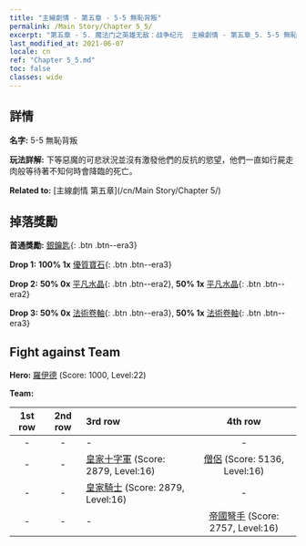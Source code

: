 ```yaml
---
title: "主線劇情 - 第五章 - 5-5 無恥背叛"
permalink: /Main Story/Chapter 5_5/
excerpt: "第五章 - 5. 魔法门之英雄无敌：战争纪元  主線劇情 - 第五章_5. 5-5 無恥背叛"
last_modified_at: 2021-06-07
locale: cn
ref: "Chapter 5_5.md"
toc: false
classes: wide
---
```


## 詳情

 **名字:** 5-5 無恥背叛

 **玩法詳解:** 下等惡魔的可悲狀況並沒有激發他們的反抗的慾望，他們一直如行屍走肉般等待著不知何時會降臨的死亡。

 **Related to:** [主線劇情 第五章](/cn/Main Story/Chapter 5/)

## 掉落獎勵

 **首通獎勵:** [銀鑰匙](/cn/Items/con_693/){: .btn .btn--era3}

 **Drop 1:** **100% 1x** [優質寶石](/cn/Items/mat_16/){: .btn .btn--era3}

 **Drop 2:** **50% 0x** [平凡水晶](/cn/Items/mat_11/){: .btn .btn--era2}, **50% 1x** [平凡水晶](/cn/Items/mat_11/){: .btn .btn--era2}

 **Drop 3:** **50% 0x** [法術卷軸](/cn/Items/con_694/){: .btn .btn--era3}, **50% 1x** [法術卷軸](/cn/Items/con_694/){: .btn .btn--era3}


## Fight against Team
 **Hero:** [羅伊德](/cn/heroes/Ryland/) (Score: 1000, Level:22)

 **Team:**


  | 1st row | 2nd row | 3rd row | 4th row |
  |:----:|:----:|:----|:----:|
  | - | - | - | - |
  | - | - | [皇家十字軍](/cn/units/Swordsman/) (Score: 2879, Level:16)  | [僧侶](/cn/units/Monk/) (Score: 5136, Level:16)  |
  | - | - | [皇家騎士](/cn/units/Cavalier/) (Score: 2879, Level:16)  | - |
  | - | - | - | [帝國弩手](/cn/units/Marksman/) (Score: 2757, Level:16)  |



